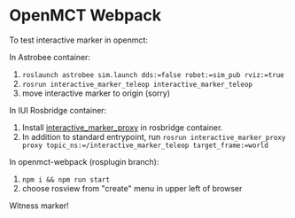 # OpenMCT Webpack
To test interactive marker in openmct:

In Astrobee container:
1. `roslaunch astrobee sim.launch dds:=false robot:=sim_pub rviz:=true`
2. `rosrun interactive_marker_teleop interactive_marker_teleop`
3. move interactive marker to origin (sorry)

In IUI Rosbridge container:
1. Install [interactive_marker_proxy](https://github.com/jdekarske/isaac_user_interface/blob/94c9da183053dfdcb55d870fd800b236d7faaaea/rosbridge/Dockerfile#L34) in rosbridge container.
2. In addition to standard entrypoint, run `rosrun interactive_marker_proxy proxy topic_ns:=/interactive_marker_teleop target_frame:=world`

In openmct-webpack (rosplugin branch):
1. `npm i && npm run start`
2. choose rosview from "create" menu in upper left of browser

Witness marker!
